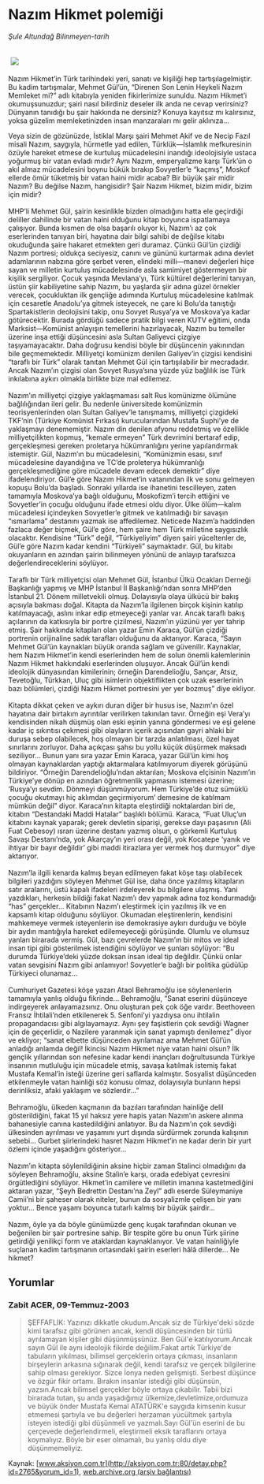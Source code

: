 # Nazım Hikmet polemiği

*Şule Altundağ Bilinmeyen-tarih*

<div>
 <font>
  <img border="0" height="1" src="/web/20041106201759im_/http://aksiyon.com.tr/images/blank.gif"/>
 </font>
 <font class="content">
  <p>
   <img border="0" hspace="5" src="http://web.archive.org/web/20041106201759im_/http://www.aksiyon.com.tr/resim/448/66.jpg" vspace="5"/>
  </p>
 </font>
 <font class="content">
  Nazım Hikmet’in Türk tarihindeki yeri, sanatı ve kişiliği hep tartışılagelmiştir. Bu kadim tartışmalar, Mehmet Gül’ün, “Direnen Son Lenin Heykeli Nazım Memleket mi?” adlı kitabıyla yeniden fikirlerimize sunuldu. Nazım Hikmet’i okumuşsunuzdur; şairi nasıl bilirdiniz deseler ilk anda ne cevap verirsiniz? Dünyanın tanıdığı bu şair hakkında ne dersiniz? Konuya kayıtsız mı kalırsınız, yoksa güzelim memleketinizden insan manzaraları mı gelir aklınıza...
 </font>
 <p>
  <font class="content">
   Veya sizin de gözünüzde, İstiklal Marşı şairi Mehmet Akif ve de Necip Fazıl misali Nazım, saygıyla, hürmetle yad edilen, Türklük—İslamlık mefkuresinin özüyle hareket etmese de kurtuluş mücadelesini inandığı ideolojisiyle ustaca yoğurmuş bir vatan evladı mıdır? Aynı Nazım, emperyalizme karşı Türk’ün o akıl almaz mücadelesini boynu bükük bırakıp Sovyetler’e “kaçmış”, Moskof ellerde ömür tüketmiş bir vatan haini midir acaba? Bir büyük şair midir Nazım? Bu değilse Nazım, hangisidir? Şair Nazım Hikmet, bizim midir, bizim için midir?
   <br/>
   <br/>
   MHP’li Mehmet Gül, şairin kesinlikle bizden olmadığını hatta ele geçirdiği deliller dahilinde bir vatan haini olduğunu kitap boyunca ispatlamaya çalışıyor. Bunda kısmen de olsa başarılı oluyor ki, Nazım’ı az çok eserlerinden tanıyan biri, hayatına dair bilgi sahibi de değilse kitabı okuduğunda şaire hakaret etmekten geri duramaz. Çünkü Gül’ün çizdiği Nazım portresi; oldukça seciyesiz, canını ve gününü kurtarmak adına devlet adamlarının nabzına göre şerbet veren, elindeki milli—manevi değerleri hiçe sayan ve milletin kurtuluş mücadelesinde asla samimiyet göstermeyen bir kişilik sergiliyor. Çocuk yaşında Mevlana’yı, Türk kültürel değerlerini tanıyan, üstün şiir kabiliyetine sahip Nazım, bu yaşlarda şiir adına güzel örnekler verecek, çocukluktan ilk gençliğe adımında Kurtuluş mücadelesine katılmak için cesaretle Anadolu’ya gitmek isteyecek, ne çare ki Bolu’da tanıştığı Spartakistlerin deolojisini takip, onu Sovyet Rusya’ya ve Moskova’ya kadar götürecektir. Burada gördüğü sadece pratik bilgi veren KUTV eğitimi, onda Marksist—Komünist anlayışın temellerini hazırlayacak, Nazım bu temeller üzerine inşa ettiği düşüncesini asla Sultan Galiyevci çizgiye taşıyamayacaktır. Daha doğrusu kendisi böyle bir düşüncenin yakınından bile geçmemektedir. Milliyetçi komünizm denilen Galiyev’in çizgisi kendisini “taraflı bir Türk” olarak tanıtan Mehmet Gül için tartışılabilir bir mecradadır. Ancak Nazım’ın çizgisi olan Sovyet Rusya’sına yüzde yüz bağlılık ise Türk inkılabına aykırı olmakla birlikte bize mal edilemez.
   <br/>
   <br/>
   Nazım’ın milliyetçi çizgiye yaklaşmaması salt Rus komünizme ölümüne bağlılığından ileri gelir. Bu nedenle üniversitede komünizmin teorisyenlerinden olan Sultan Galiyev’le tanışmamış, milliyetçi çizgideki TKF’nin (Türkiye Komünist Fırkası) kurucularından Mustafa Suphi’ye de yaklaşmayı denememiştir. Nazım din denilen afyonu reddetmiş ve özellikle milliyetçilikten kopmuş, “kemale ermeyen” Türk devrimini bertaraf edip, gerçekleşmesi gereken proletarya hükümranlığını yerine yapılandırmak istemiştir. Gül, Nazım’ın bu mücadelesini, “Komünizmin esası, sınıf mücadelesine dayandığına ve TC’de proleterya hükümranlığı gerçekleşmediğine göre mücadele devam edecek demektir” diye ifadelendiriyor. Gül’e göre Nazım Hikmet’in vatanından ilk ve sonu gelmeyen kopuşu Bolu’da başladı. Sonraki yıllarda ise ihanetini tescilleyen, zaten tamamıyla Moskova’ya bağlı olduğunu, Moskofizm’i tercih ettiğini ve Sovyetler’in çocuğu olduğunu ifade etmesi oldu diyor. Ülke ölüm—kalım mücadelesi içindeyken Sovyetler’e gitmek ve katılmadığı bir savaşın “ısmarlama” destanını yazmak ise affedilemez. Neticede Nazım’a haddinden fazlaca değer biçmek, Gül’e göre, hem şaire hem Türk milletine saygısızlık olacaktır. Kendisine “Türk” değil, “Türkiyeliyim” diyen şairi yüceltenler de, Gül’e göre Nazım kadar kendini “Türkiyeli” saymaktadır. Gül, bu kitabı okuyanların en azından şairin bilinmeyen yönünü de anlayıp tarafsızca değerlendireceklerini söylüyor.
   <br/>
   <br/>
   Taraflı bir Türk milliyetçisi olan Mehmet Gül, İstanbul Ülkü Ocakları Derneği Başkanlığı yapmış ve MHP İstanbul İl Başkanlığı’ndan sonra MHP’den İstanbul 21. Dönem milletvekili olmuş. Dolayısıyla olaya ülkücü bir bakış açısıyla bakması doğal. Kitapta da Nazım’la ilgilenen birçok kişinin katılıp katılmayacağı, aslını inkar edip etmeyeceği yanlar var. Ancak taraflı bakış açılarının da katkısıyla bir portre çizilmesi, Nazım’ın yüzünü yer yer tahrip etmiş. Şair hakkında kitapları olan yazar Emin Karaca, Gül’ün çizdiği portrenin orijinaline sadık tarafları olduğunu da aktarıyor. Karaca, “Sayın Mehmet Gül’ün kaynakları büyük oranda sağlam ve güvenilir. Kaynaklar, hem Nazım Hikmet’in kendi eserlerinden hem de solun önemli kalemlerinin Nazım Hikmet hakkındaki eserlerinden oluşuyor. Ancak Gül’ün kendi ideolojik dünyasından kimilerinin; örneğin Darendelioğlu, Sançar, Atsız, Tevetoğlu, Türkkan, Uluç gibi isimlerin objektiflikten çok uzak eserlerinin bazı bölümleri, çizdiği Nazım Hikmet portresini yer yer bozmuş” diye ekliyor.
   <br/>
   <br/>
   Kitapta dikkat çeken ve aykırı duran diğer bir husus ise, Nazım’ın özel hayatına dair birtakım ayrıntılar verilirken takınılan tavır. Örneğin eşi Vera’yı kendisinden nikah düşmüş olan eski eşinin yanına göndermesi ve eşi gelene kadar iç sıkıntısı çekmesi gibi olayların içerik açısından gayri ahlaki bir duruşa sebep olabilecek, hoş olmayan bir tarzda anlatılması, özel hayat sınırlarını zorluyor. Daha açıkçası şahsı bu yollu küçük düşürmek maksadı seziliyor... Bunun yanı sıra yazar Emin Karaca, yazar Gül’ün kimi hoş olmayan kaynaklardan yaptığı aktarmalara katılmıyorum diyerek görüşünü bildiriyor. “Örneğin Darendelioğlu’ndan aktarılan; Moskova elçisinin Nazım’ın Türkiye’ye dönüp en azından öğretmenlik yapmasını istemesi üzerine; ‘Rusya’yı sevdim. Dönmeyi düşünmüyorum. Hem Türkiye’de otuz sümüklü çocuğu okutmayı hiç aklımdan geçirmiyorum’ demesine de katılmam mümkün değil” diyor. Karaca’nın kitapta eleştirdiği noktalardan biri de, kitabın “Destandaki Maddi Hatalar” başlıklı bölümü. Karaca, “Fuat Uluç’un kitabını kaynak yaparak; gerek devletin siparişi, gerekse dayı paşasının (Ali Fuat Cebesoy) ısrarı üzerine destanı yazmış olsun, o görkemli Kurtuluş Savaşı Destanı’nda, yok Akarçay’ın yeri orası değil, yok Kocatepe ‘yanık ve ihtiyar bir bayır değildir’ gibi maddi itirazlara yer vermek hoş durmuyor” diye aktarıyor.
   <br/>
   <br/>
   Nazım’la ilgili kenarda kalmış beyan edilmeyen fakat köşe taşı olabilecek bilgileri yazdığını söyleyen Mehmet Gül ise, daha önce yazılmış kitapların satır aralarını, üstü kapalı ifadeleri irdeleyerek bu bilgilere ulaşmış. Yani yazdıkları, herkesin bildiği fakat Nazım’ı dev yapmak adına toz kondurmadığı “has” gerçekler... Kitabının Nazım’ı eleştirmek için yazılmış ilk ve en kapsamlı kitap olduğunu söylüyor. Okumadan eleştirenlerin, kendisini mahkemeye vermek isteyenlerin ise demokrasiye aykırı durduğu ve böyle bir aydın mantığıyla hareket edilemeyeceği görüşünde. Olumlu ve olumsuz yanları birarada vermiş. Gül, bazı çevrelerde Nazım’ın bir mitos ve ideal insan tipi gibi gösterilmek istendiğini söylüyor ve şunları söylüyor: “Bu durumda Türkiye’deki yüzde doksan insan ideal tip değildir. Çünkü onlar vatan sevgisini Nazım gibi anlamıyor! Sovyetler’e bağlı bir politika güdülüp Türkiyeci olunamaz...
   <br/>
   <br/>
   Cumhuriyet Gazetesi köşe yazarı Ataol Behramoğlu ise söylenenlerin tamamıyla yanlış olduğu fikrinde... Behramoğlu, “Sanat eserini düşünceye indirgeyerek anlayamazsınız. Onu oluşturan pek çok öğe vardır. Beethoveen Fransız İhtilali’nden etkilenerek 5. Senfoni’yi yazdıysa onu ihtilalin propagandacısı gibi algılayamayız. Aynı şey faşistlerin çok sevdiği Wagner için de geçerlidir, o Nazilere yaranmak için sanat yapmıştı denilemez” diyor ve ekliyor; “sanat elbette düşünceden ayrılamaz ama Mehmet Gül’ün anladığı anlamda değil! İkincisi Nazım Hikmet niye vatan haini olsun? İlk gençlik yıllarından son nefesine kadar kendi inançları doğrultusunda Türkiye insanının mutluluğu için mücadele etmiş, savaşa katılmak istemiş fakat Mustafa Kemal’in isteği üzerine geri saflarda kalmıştır. Sosyalist düşünceden etkilenmeyle vatan hainliği söz konusu olmaz, dolayısıyla bunların hepsi derinliksiz, afaki yaklaşım ve sözlerdir...”
   <br/>
   <br/>
   Behramoğlu, ülkeden kaçmanın da bazıları tarafından hainliğe delil gösterildiğini, fakat 15 yıl haksız yere hapis yatan Nazım’ın askere alınma bahanesiyle canına kastedildiğini anlatıyor. Bu da Nazım’ın çok sevdiği ülkesinden ayrılması ve yaşamını yurt dışında sürdürmek zorunda kalışının sebebi... Gurbet şiirlerindeki hasret Nazım Hikmet’in ne kadar derin bir yurt özlemi içinde yaşadığını gösteriyor...
   <br/>
   <br/>
   Nazım’ın kitapta söylenildiğinin aksine hiçbir zaman Stalinci olmadığını da söyleyen Behramoğlu, aksine Stalin’e karşı, orada edebiyat çevresini örgütlediğini söylüyor. Hikmet’in camilere ve milletin imanına kastetmediğini aktaran yazar, “Şeyh Bedrettin Destanı’na Zeyl” adlı eserde Süleymaniye Camii’ni bir şaheser olarak niteler, bunun da sosyalizmle çelişen bir yanı yoktur... Bence yaşamı boyunca tutarlı kalmış bir büyük şairdir...
   <br/>
   <br/>
   Nazım, öyle ya da böyle günümüzde genç kuşak tarafından okunan ve beğenilen bir şair portresine sahip. Bir tespite göre bu onun Türk şiirine getirdiği yenilikçi form ve ataklardan kaynaklanıyor. Ve vatan hainliğiyle suçlanan kadim tartışmanın ortasındaki şairin eserleri hâlâ dillerde... Ne hikmet?
   <br/>
  </font>
 </p>
</div>


## Yorumlar

### Zabit ACER, 09-Temmuz-2003
> ŞEFFAFLIK: 
> Yazınızı dikkatle okudum.Ancak siz de Türkiye'deki sözde kimi tarafsız gibi görünen ancak, kendi düşüncesinden bir türlü ayrılamayan kişiler gibi düşünmüşsünüz. Ben Gül'e katılıyorum.Ancak sayın Gül ile aynı ideolojik fikirde değilim.Fakat artık Türkiye'de tabuların yıkılması, bilimsel gerçeklerin ortaya çıkması, insanların birşeylerin arkasına sığınarak değil, kendi tarafsız ve gerçek bilgilerine sahip olması gerekiyor. Sizce İonya neden gelişmişti. Serbest düşünce ve özgür fikir ortamı. Bırakın insanlar istediği gibi düşünsün, yazsın.Ancak bilimsel gerçekler böyle ortaya çıkabilir. Tabii bizi birarada tutan, şu anda yaşadığımız ülkemize,devletimize,ordumuza ve büyük önder Mustafa Kemal ATATÜRK'e saygıda kimsenin kusur etmemesi şartıyla ve bu değerleri herzaman yücültmek şartıyla isteyen istediği gibi düşünmeli ve yazmalı.Sayı Gül'ün eserini de bu çerçevede değerlendirmeli, eleştirmeli eksik taraflarını ortaya koymalıyız. Böyle bir eser olmamalı, bu yanlış oldu diye düşünmemeliyiz.

Kaynak: [www.aksiyon.com.tr](http://aksiyon.com.tr:80/detay.php?id=2765&yorum_id=1), [web.archive.org (arşiv bağlantısı)](http://web.archive.org/web/20041106201759/http://aksiyon.com.tr:80/detay.php?id=2765&yorum_id=1)
